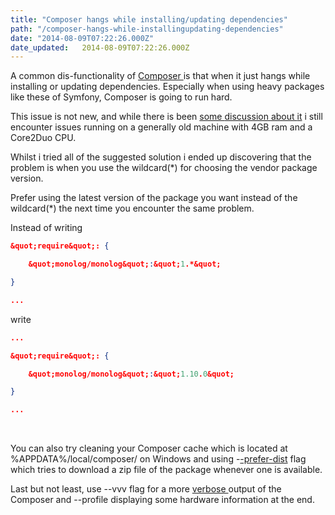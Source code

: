 ```yaml
---
title: "Composer hangs while installing/updating dependencies"
path: "/composer-hangs-while-installingupdating-dependencies"
date: "2014-08-09T07:22:26.000Z"
date_updated:   2014-08-09T07:22:26.000Z
---
```


A common dis-functionality of <a title="Composer PHP " href="https://getcomposer.org" target="_blank">Composer </a>is that when it just hangs while installing or updating dependencies. Especially when using heavy packages like these of Symfony, Composer is going to run hard.

This issue is not new, and while there is been <a title="Composer freezing when installing symfony vendors" href="http://stackoverflow.com/questions/17138319/composer-freezing-when-installing-symfony-vendors" target="_blank">some </a><a title="Slow updating of composer dependencies, despite --prefer-dist flag" href="http://stackoverflow.com/questions/19316650/slow-updating-of-composer-dependencies-despite-prefer-dist-flag" target="_blank">discussion </a><a title="Running an update just hangs #1959" href="https://github.com/composer/composer/issues/1959" target="_blank">about </a><a title="Composer seems hanged on &quot;Updating dependencies&quot; #2378" href="https://github.com/composer/composer/issues/2378" target="_blank">it</a> i still encounter issues running on a generally old machine with 4GB ram and a Core2Duo CPU.

Whilst i tried all of the suggested solution i ended up discovering that the problem is when you use the wildcard(*) for choosing the vendor package version.

Prefer using the latest version of the package you want instead of the wildcard(*) the next time you encounter the same problem.

Instead of writing

```json
&quot;require&quot;: {

    &quot;monolog/monolog&quot;:&quot;1.*&quot;

}

...
```

write

```json
...

&quot;require&quot;: {

    &quot;monolog/monolog&quot;:&quot;1.10.0&quot;

}

...

```

&nbsp;

You can also try cleaning your Composer cache which is located at %APPDATA%/local/composer/ on Windows and using -<a title="Composer Install Dependencies CLI options" href="https://getcomposer.org/doc/03-cli.md#install" target="_blank">-prefer-dist</a> flag which tries to download a zip file of the package whenever one is available.

Last but not least, use --vvv flag for a more <a title="Composer CLI Global Options" href="https://getcomposer.org/doc/03-cli.md#global-options" target="_blank">verbose </a>output of the Composer and --profile displaying some hardware information at the end.
